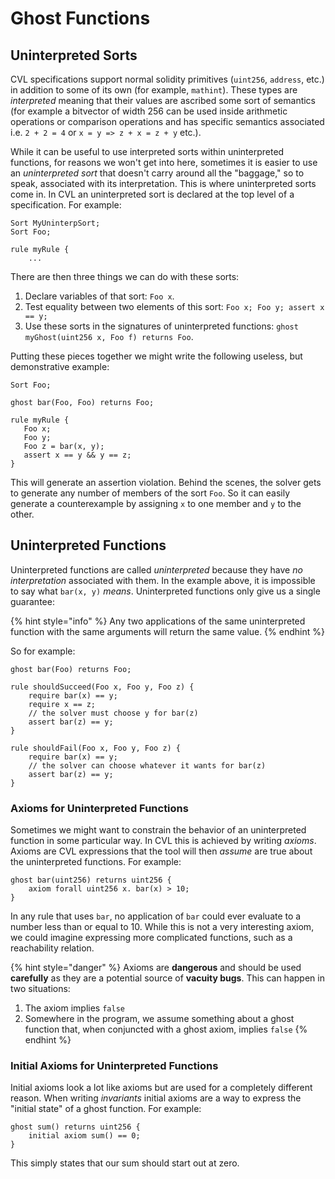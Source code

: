 # Ghost Functions

## Uninterpreted Sorts

CVL specifications support normal solidity primitives \(`uint256`, `address`, etc.\) in addition to some of its own \(for example, `mathint`\). These types are _interpreted_ meaning that their values are ascribed some sort of semantics \(for example a bitvector of width 256 can be used inside arithmetic operations or comparison operations and has specific semantics associated i.e. `2 + 2 = 4` or `x = y => z + x = z + y` etc.\).

While it can be useful to use interpreted sorts within uninterpreted functions, for reasons we won't get into here, sometimes it is easier to use an _uninterpreted sort_ that doesn't carry around all the "baggage," so to speak, associated with its interpretation. This is where uninterpreted sorts come in. In CVL an uninterpreted sort is declared at the top level of a specification. For example:

```text
Sort MyUninterpSort;
Sort Foo;

rule myRule {
    ...
```

There are then three things we can do with these sorts:

1. Declare variables of that sort: `Foo x`.
2. Test equality between two elements of this sort: `Foo x; Foo y; assert x == y;`
3. Use these sorts in the signatures of uninterpreted functions: `ghost myGhost(uint256 x, Foo f) returns Foo`.

Putting these pieces together we might write the following useless, but demonstrative example:

```text
Sort Foo;

ghost bar(Foo, Foo) returns Foo;

rule myRule {
   Foo x;
   Foo y;
   Foo z = bar(x, y);
   assert x == y && y == z;
}
```

This will generate an assertion violation. Behind the scenes, the solver gets to generate any number of members of the sort `Foo`. So it can easily generate a counterexample by assigning `x` to one member and `y` to the other.

## Uninterpreted Functions

Uninterpreted functions are called _uninterpreted_ because they have _no interpretation_ associated with them. In the example above, it is impossible to say what `bar(x, y)` _means_. Uninterpreted functions only give us a single guarantee:

{% hint style="info" %}
Any two applications of the same uninterpreted function with the same arguments will return the same value.
{% endhint %}

So for example:

```text
ghost bar(Foo) returns Foo;

rule shouldSucceed(Foo x, Foo y, Foo z) {
    require bar(x) == y;
    require x == z;
    // the solver must choose y for bar(z)
    assert bar(z) == y;
}

rule shouldFail(Foo x, Foo y, Foo z) {
    require bar(x) == y;
    // the solver can choose whatever it wants for bar(z)
    assert bar(z) == y;
}
```

### Axioms for Uninterpreted Functions

Sometimes we might want to constrain the behavior of an uninterpreted function in some particular way. In CVL this is achieved by writing _axioms_. Axioms are CVL expressions that the tool will then _assume_ are true about the uninterpreted functions. For example:

```text
ghost bar(uint256) returns uint256 {
    axiom forall uint256 x. bar(x) > 10;
}
```

In any rule that uses `bar`, no application of `bar` could ever evaluate to a number less than or equal to 10. While this is not a very interesting axiom, we could imagine expressing more complicated functions, such as a reachability relation.

{% hint style="danger" %}
Axioms are **dangerous** and should be used **carefully** as they are a potential source of **vacuity bugs**. This can happen in two situations:

1. The axiom implies `false`
2. Somewhere in the program, we assume something about a ghost function that, when conjuncted with a ghost axiom, implies `false`
{% endhint %}

### Initial Axioms for Uninterpreted Functions

Initial axioms look a lot like axioms but are used for a completely different reason. When writing _invariants_ initial axioms are a way to express the "initial state" of a ghost function. For example:

```text
ghost sum() returns uint256 {
    initial axiom sum() == 0;
}
```

This simply states that our sum should start out at zero.

